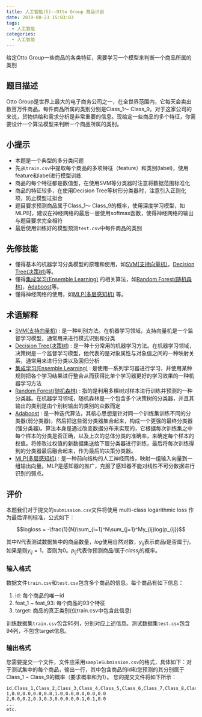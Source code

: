 ```yaml
---
title: 人工智能(5)--Otto Group 商品识别
date: 2019-08-23 15:03:03
tags:
  - 人工智能
categories: 
  - 人工智能
---
```


给定Otto Group一些商品的各类特征，需要学习一个模型来判断一个商品所属的类别
## 题目描述

Otto Group是世界上最大的电子商务公司之一，在全世界范围内，它每天会卖出数百万件商品。每件商品所属的类别分别是Class\_1～ Class\_9。对于这家公司的来说，货物供给和需求分析是非常重要的信息。现给定一些商品的多个特征，你需要设计一个算法模型来判断一个商品所属的类别。

## 小提示
* 本题是一个典型的多分类问题
* 先从```train.csv```中提取每个商品的多项特征（feature）和类别(label)，使用feature和label进行模型训练
* 商品的每个特征都是数值型，在使用SVM等分类器时注意将数据范围标准化
* 商品的特征较多，在使用Decision Tree等树形分类器时，注意引入正则化项，防止模型过拟合
* 题目要求预测商品属于Class\_1～ Class\_9的概率，使用深度学习模型，如MLP时，建议在神经网络的最后一层使用softmax函数，使得神经网络的输出与题目要求完全相符
* 最后使用训练好的模型预测```test.csv```中每件商品的类别

## 先修技能

* 懂得基本的机器学习分类模型的原理和使用，如[SVM(支持向量机)](https://baike.baidu.com/item/svm/4385807?fr=aladdin)，[Decision Tree(决策树)](https://baike.baidu.com/item/%E5%86%B3%E7%AD%96%E6%A0%91?fromtitle=Decision+Tree&fromid=11319683)等。
* 懂得[集成学习(Ensemble Learning)](https://baike.baidu.com/item/%E9%9B%86%E6%88%90%E5%AD%A6%E4%B9%A0) 的相关算法，如[Random Forest(随机森林)](https://baike.baidu.com/item/%E9%9A%8F%E6%9C%BA%E6%A3%AE%E6%9E%97?fromtitle=Random+forest&fromid=18081353)，[Adaboost](https://baike.baidu.com/item/adaboost)等。
* 懂得神经网络的使用，如[MLP(多层感知机)](https://baike.baidu.com/item/MLP/17194455) 等。

## 术语解释
* [SVM(支持向量机)](https://baike.baidu.com/item/svm/4385807?fr=aladdin) : 是一种判别方法。在机器学习领域，支持向量机是一个监督学习模型，通常用来进行模式识别和分类
* [Decision Tree(决策树)](https://baike.baidu.com/item/%E5%86%B3%E7%AD%96%E6%A0%91?fromtitle=Decision+Tree&fromid=11319683) : 是一种十分常用的机器学习方法。在机器学习领域，决策树是一个监督学习模型，他代表的是对象属性与对象值之间的一种映射关系，通常用来进行分类以及回归分析
* [集成学习(Ensemble Learning)](https://baike.baidu.com/item/%E9%9B%86%E6%88%90%E5%AD%A6%E4%B9%A0) : 是使用一系列学习器进行学习，并使用某种规则把各个学习结果进行整合从而获得比单个学习器更好的学习效果的一种机器学习方法
* [Random Forest(随机森林)](https://baike.baidu.com/item/%E9%9A%8F%E6%9C%BA%E6%A3%AE%E6%9E%97?fromtitle=Random+forest&fromid=18081353) : 指的是利用多棵树对样本进行训练并预测的一种分类器。在机器学习领域，随机森林是一个包含多个决策树的分类器，并且其输出的类别是由个别树输出的类别的众数而定
* [Adaboost](https://baike.baidu.com/item/adaboost) : 是一种迭代算法，其核心思想是针对同一个训练集训练不同的分类器(弱分类器)，然后把这些弱分类器集合起来，构成一个更强的最终分类器(强分类器)。算法本身是通过改变数据分布来实现的，它根据每次训练集之中每个样本的分类是否正确，以及上次的总体分类的准确率，来确定每个样本的权值。将修改过权值的新数据集送给下层分类器进行训练，最后将每次训练得到的分类器最后融合起来，作为最后的决策分类器。
* [MLP(多层感知机)](https://baike.baidu.com/item/MLP/17194455) : 是一种前向结构的人工神经网络，映射一组输入向量到一组输出向量。MLP是感知器的推广，克服了感知器不能对线性不可分数据进行识别的弱点。

## 评价

本题我们对于提交的`submission.csv`文件将使用 multi-class logarithmic loss 作为最后评判标准，公式如下：

$$logloss = -\frac{1}{N}\sum_{i=1}^N\sum_{j=1}^My_{ij}log(p_{ij})$$

其中$N$代表测试数据集中的商品数量，$log$使用自然对数，$y_{ij}$表示商品$i$是否属于$j$，如果是则$y_{ij}=1$，否则为$0$。$p_{ij}$代表你预测商品$i$属于$class_j$的概率。

### 输入格式

数据文件`train.csv`和`test.csv`包含多个商品的信息。每个商品有如下信息：

1. id: 每个商品的唯一id
2. feat\_1 ~ feat\_93: 每个商品的93个特征
3. target: 商品的真正类别\(仅train.csv中包含此信息\)

训练数据集`train.csv`包含95列，分别对应上述信息。测试数据集`test.csv`包含94列，不包含target信息。

### 输出格式

您需要提交一个文件，文件应采用`sampleSubmission.csv`的格式，具体如下：对于测试集中的每个商品，输出一行，其中包含商品的id和您预测的其分别属于Class\_1 ~ Class\_9的概率（要求概率和为1）。 您的提交文件将如下所示：

```
id,Class_1,Class_2,Class_3,Class_4,Class_5,Class_6,Class_7,Class_8,Class_9
1,0.0,0.0,0.0,0.0,1.0,0.0,0.0,0.0,0.0
2,0.0,0.2,0.3,0.3,0.0,0.0,0.1,0.1,0.0
...
etc.
```